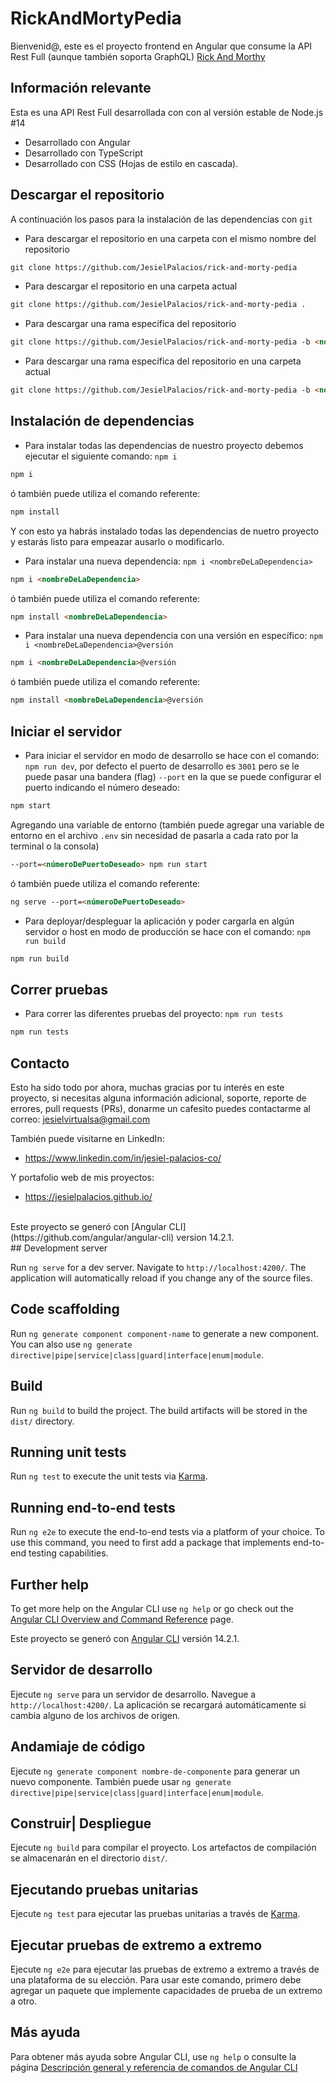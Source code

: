 # RickAndMortyPedia

Bienvenid@, este es el proyecto frontend en Angular que consume  la API Rest Full (aunque también soporta GraphQL) [Rick And Morthy](https://rickandmortyapi.com/documentation)

## Información relevante
Esta es una API Rest Full desarrollada con con al versión estable de Node.js #14

* Desarrollado con Angular
* Desarrollado con TypeScript
* Desarrollado con CSS (Hojas de estilo en cascada).


## Descargar el repositorio
A continuación los pasos para la instalación de las dependencias con `git`

* Para descargar el repositorio en una carpeta con el mismo nombre del repositorio  

```markdown
git clone https://github.com/JesielPalacios/rick-and-morty-pedia
```

* Para descargar el repositorio en una carpeta actual  

```markdown
git clone https://github.com/JesielPalacios/rick-and-morty-pedia .
```

* Para descargar una rama específica del repositorio

```markdown
git clone https://github.com/JesielPalacios/rick-and-morty-pedia -b <nombredeLaRama>
```

* Para descargar una rama específica del repositorio en una carpeta actual  

```markdown
git clone https://github.com/JesielPalacios/rick-and-morty-pedia -b <nombredeLaRama> .
```


## Instalación de dependencias
* Para instalar todas las dependencias de nuestro proyecto debemos  ejecutar el siguiente comando: `npm i`

```markdown
npm i
```

ó también puede utiliza el comando referente:

```markdown
npm install
```

Y con esto ya habrás instalado todas las dependencias de nuetro proyecto y estarás listo para empeazar  ausarlo o modificarlo.

* Para instalar una nueva dependencia: `npm i <nombreDeLaDependencia>`

```markdown
npm i <nombreDeLaDependencia>
```

ó también puede utiliza el comando referente:

```markdown
npm install <nombreDeLaDependencia>
```

* Para instalar una nueva dependencia con una versión en específico: `npm i <nombreDeLaDependencia>@versión`

```markdown
npm i <nombreDeLaDependencia>@versión
```

ó también puede utiliza el comando referente:

```markdown
npm install <nombreDeLaDependencia>@versión
```



## Iniciar el servidor
* Para iniciar el servidor en modo de desarrollo se hace con el comando: `npm run dev`, por defecto el puerto de desarrollo es `3001` pero se le puede pasar una bandera (flag) `--port` en la que se puede configurar el puerto indicando el número deseado:

```markdown
npm start
```

Agregando una variable de entorno (también puede agregar una variable de entorno en el archivo `.env` sin necesidad de pasarla a cada rato por la terminal o la consola)

```markdown
--port=<númeroDePuertoDeseado> npm run start
```

ó también puede utiliza el comando referente:

```markdown
ng serve --port=<númeroDePuertoDeseado>
```

* Para deployar/despleguar la aplicación y poder cargarla en algún servidor o host en modo de producción se hace con el comando: `npm run build`

```markdown
npm run build
```




## Correr pruebas
* Para correr las diferentes pruebas del proyecto: `npm run tests`

```markdown
npm run tests
```



## Contacto
Esto ha sido todo por ahora, muchas gracias por tu interés en este proyecto, si necesitas alguna información adicional, soporte, reporte de errores, pull requests (PRs), donarme un cafesito puedes contactarme al correo: jesielvirtualsa@gmail.com

También puede visitarne en LinkedIn:
* https://www.linkedin.com/in/jesiel-palacios-co/

Y portafolio web de mis proyectos:
* https://jesielpalacios.github.io/


<br>
Este proyecto se generó con [Angular CLI](https://github.com/angular/angular-cli) version 14.2.1.

<br>
## Development server

Run `ng serve` for a dev server. Navigate to `http://localhost:4200/`. The application will automatically reload if you change any of the source files.

## Code scaffolding

Run `ng generate component component-name` to generate a new component. You can also use `ng generate directive|pipe|service|class|guard|interface|enum|module`.

## Build

Run `ng build` to build the project. The build artifacts will be stored in the `dist/` directory.

## Running unit tests

Run `ng test` to execute the unit tests via [Karma](https://karma-runner.github.io).

## Running end-to-end tests

Run `ng e2e` to execute the end-to-end tests via a platform of your choice. To use this command, you need to first add a package that implements end-to-end testing capabilities.

## Further help

To get more help on the Angular CLI use `ng help` or go check out the [Angular CLI Overview and Command Reference](https://angular.io/cli) page.


Este proyecto se generó con [Angular CLI](https://github.com/angular/angular-cli) versión 14.2.1.

## Servidor de desarrollo

Ejecute `ng serve` para un servidor de desarrollo. Navegue a `http://localhost:4200/`. La aplicación se recargará automáticamente si cambia alguno de los archivos de origen.

## Andamiaje de código

Ejecute `ng generate component nombre-de-componente` para generar un nuevo componente. También puede usar `ng generate directive|pipe|service|class|guard|interface|enum|module`.

## Construir| Despliegue

Ejecute `ng build` para compilar el proyecto. Los artefactos de compilación se almacenarán en el directorio `dist/`.

## Ejecutando pruebas unitarias

Ejecute `ng test` para ejecutar las pruebas unitarias a través de [Karma](https://karma-runner.github.io).

## Ejecutar pruebas de extremo a extremo

Ejecute `ng e2e` para ejecutar las pruebas de extremo a extremo a través de una plataforma de su elección. Para usar este comando, primero debe agregar un paquete que implemente capacidades de prueba de un extremo a otro.

## Más ayuda

Para obtener más ayuda sobre Angular CLI, use `ng help` o consulte la página [Descripción general y referencia de comandos de Angular CLI](https://angular.io/cli)
